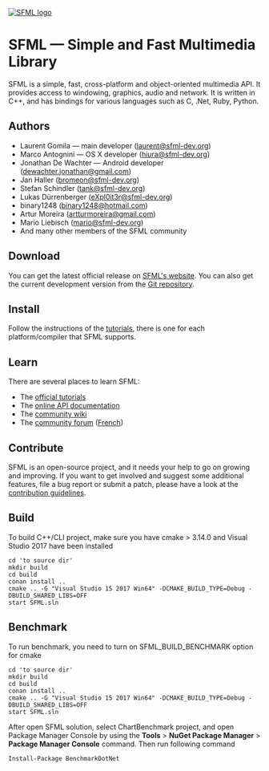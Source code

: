 [![SFML logo](https://www.sfml-dev.org/images/logo.png)](https://www.sfml-dev.org)

# SFML — Simple and Fast Multimedia Library

SFML is a simple, fast, cross-platform and object-oriented multimedia API. It provides access to windowing, graphics, audio and network. It is written in C++, and has bindings for various languages such as C, .Net, Ruby, Python.

## Authors

  - Laurent Gomila — main developer (laurent@sfml-dev.org)
  - Marco Antognini — OS X developer (hiura@sfml-dev.org)
  - Jonathan De Wachter — Android developer (dewachter.jonathan@gmail.com)
  - Jan Haller (bromeon@sfml-dev.org)
  - Stefan Schindler (tank@sfml-dev.org)
  - Lukas Dürrenberger (eXpl0it3r@sfml-dev.org)
  - binary1248 (binary1248@hotmail.com)
  - Artur Moreira (artturmoreira@gmail.com)
  - Mario Liebisch (mario@sfml-dev.org)
  - And many other members of the SFML community

## Download

You can get the latest official release on [SFML's website](https://www.sfml-dev.org/download.php). You can also get the current development version from the [Git repository](https://github.com/SFML/SFML).

## Install

Follow the instructions of the [tutorials](https://www.sfml-dev.org/tutorials/), there is one for each platform/compiler that SFML supports.

## Learn

There are several places to learn SFML:

  * The [official tutorials](https://www.sfml-dev.org/tutorials/)
  * The [online API documentation](https://www.sfml-dev.org/documentation/)
  * The [community wiki](https://github.com/SFML/SFML/wiki/)
  * The [community forum](https://en.sfml-dev.org/forums/) ([French](https://fr.sfml-dev.org/forums/))

## Contribute

SFML is an open-source project, and it needs your help to go on growing and improving. If you want to get involved and suggest some additional features, file a bug report or submit a patch, please have a look at the [contribution guidelines](https://www.sfml-dev.org/contribute.php).
## Build
To build C++/CLI project, make sure you have cmake > 3.14.0 and Visual Studio 2017 have been installed
``` shell 
cd 'to source dir'  
mkdir build  
cd build  
conan install ..
cmake .. -G "Visual Studio 15 2017 Win64" -DCMAKE_BUILD_TYPE=Debug -DBUILD_SHARED_LIBS=OFF 
start SFML.sln 

```

## Benchmark

To run benchmark, you need to turn on SFML_BUILD_BENCHMARK option for cmake

```shell
cd 'to source dir'  
mkdir build  
cd build  
conan install ..
cmake .. -G "Visual Studio 15 2017 Win64" -DCMAKE_BUILD_TYPE=Debug -DBUILD_SHARED_LIBS=OFF 
start SFML.sln 
```
After open SFML solution, select ChartBenchmark project, and open Package Manager Console by using the **Tools** > **NuGet Package Manager** > **Package Manager Console** command. Then run following command
```shell
Install-Package BenchmarkDotNet
```